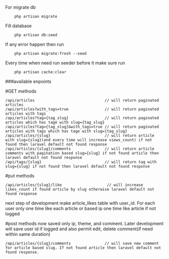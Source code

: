 
For migrate db

```
    php artisan migrate
```
Fill database

```
    php artisan db:seed
```

If any error happen then run 

```
    php artisan migrate:fresh --seed
```

Every time when need run seeder before it make sure run

```
    php artisan cache:clear
```

###available enpoints

#GET methods
```
/api/articles                               // will return paginated articles
/api/articles?with_tags=true                // will return paginated articles with tags  
/api/articles?tag={tag_slug}                // will return paginated articles which has tage with slug={tag_slug} 
/api/articles?tag={tag_slug}&with_tags=true // will return paginated articles with tags which has tage with slug={tag_slug} 
/api/articles/{slug}                        // will return article with slug={slug}(and every time will increase views_count) if not found then laravel default not found response
/api/articles/{slug}/comments               // will return article comments with pagination based slug={slug} if not found article then laravel default not found response
/api/tags/{slug}                            // will return tag with slug={slug} if not found then laravel default not found response
```
#put methods
```
/api/articles/{slug}/like                    // will increase likes_count if found article by slug otherwise laravel default not found response
```
next step of development make article_likes table with user_id. For each user only one time like each article or based ip one time like article if not logged

#post methods
now saved only ip, theme, and comment. Later development will save user id if logged and also permit edit, delete comment(if need within same duration)
```
/api/articles/{slug}/comments               // will save new comment for article based slug. If not found article then laravel default not found response.
```
